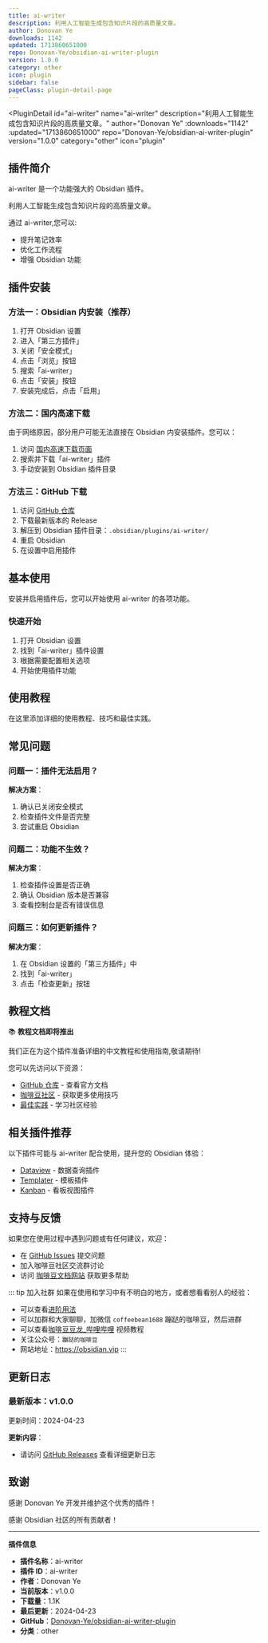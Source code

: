 ```yaml
---
title: ai-writer
description: 利用人工智能生成包含知识片段的高质量文章。
author: Donovan Ye
downloads: 1142
updated: 1713860651000
repo: Donovan-Ye/obsidian-ai-writer-plugin
version: 1.0.0
category: other
icon: plugin
sidebar: false
pageClass: plugin-detail-page
---
```


<PluginDetail
  id="ai-writer"
  name="ai-writer"
  description="利用人工智能生成包含知识片段的高质量文章。"
  author="Donovan Ye"
  :downloads="1142"
  :updated="1713860651000"
  repo="Donovan-Ye/obsidian-ai-writer-plugin"
  version="1.0.0"
  category="other"
  icon="plugin"
>

<!-- AUTO_GENERATED_START -->
## 插件简介

ai-writer 是一个功能强大的 Obsidian 插件。

利用人工智能生成包含知识片段的高质量文章。

通过 ai-writer,您可以:

- 提升笔记效率
- 优化工作流程
- 增强 Obsidian 功能

<!-- AUTO_GENERATED_END -->

<!-- AUTO_GENERATED_START -->
## 插件安装

### 方法一：Obsidian 内安装（推荐）

1. 打开 Obsidian 设置
2. 进入「第三方插件」
3. 关闭「安全模式」
4. 点击「浏览」按钮
5. 搜索「ai-writer」
6. 点击「安装」按钮
7. 安装完成后，点击「启用」

### 方法二：国内高速下载

由于网络原因，部分用户可能无法直接在 Obsidian 内安装插件。您可以：

1. 访问 [国内高速下载页面](/zh/documentation/obsidian-plugins-download.html)
2. 搜索并下载「ai-writer」插件
3. 手动安装到 Obsidian 插件目录

### 方法三：GitHub 下载

1. 访问 [GitHub 仓库](https://github.com/Donovan-Ye/obsidian-ai-writer-plugin)
2. 下载最新版本的 Release
3. 解压到 Obsidian 插件目录：`.obsidian/plugins/ai-writer/`
4. 重启 Obsidian
5. 在设置中启用插件

## 基本使用

安装并启用插件后，您可以开始使用 ai-writer 的各项功能。

### 快速开始

1. 打开 Obsidian 设置
2. 找到「ai-writer」插件设置
3. 根据需要配置相关选项
4. 开始使用插件功能

<!-- AUTO_GENERATED_END -->

<!-- CUSTOM_CONTENT_START:tutorial -->
## 使用教程

在这里添加详细的使用教程、技巧和最佳实践。

<!-- CUSTOM_CONTENT_END:tutorial -->

<!-- SHARED_CONTENT_START -->
## 常见问题

### 问题一：插件无法启用？

**解决方案**：
1. 确认已关闭安全模式
2. 检查插件文件是否完整
3. 尝试重启 Obsidian

### 问题二：功能不生效？

**解决方案**：
1. 检查插件设置是否正确
2. 确认 Obsidian 版本是否兼容
3. 查看控制台是否有错误信息

### 问题三：如何更新插件？

**解决方案**：
1. 在 Obsidian 设置的「第三方插件」中
2. 找到「ai-writer」
3. 点击「检查更新」按钮

## 教程文档

📚 **教程文档即将推出**

我们正在为这个插件准备详细的中文教程和使用指南,敬请期待!

您可以先访问以下资源：
- [GitHub 仓库](https://github.com/Donovan-Ye/obsidian-ai-writer-plugin) - 查看官方文档
- [咖啡豆社区](/zh/bases/) - 获取更多使用技巧
- [最佳实践](/zh/best-practices/) - 学习社区经验

## 相关插件推荐

以下插件可能与 ai-writer 配合使用，提升您的 Obsidian 体验：

- [Dataview](/zh/plugins/dataview.html) - 数据查询插件
- [Templater](/zh/plugins/templater-obsidian.html) - 模板插件
- [Kanban](/zh/plugins/obsidian-kanban.html) - 看板视图插件

## 支持与反馈

如果您在使用过程中遇到问题或有任何建议，欢迎：

- 在 [GitHub Issues](https://github.com/Donovan-Ye/obsidian-ai-writer-plugin/issues) 提交问题
- 加入咖啡豆社区交流群讨论
- 访问 [咖啡豆文档网站](https://obsidian.vip) 获取更多帮助

::: tip 加入社群
如果在使用和学习中有不明白的地方，或者想看看别人的经验：
- 可以查看[进阶用法](/zh/advanced)
- 可以加群和大家聊聊，加微信 `coffeebean1688` 蹦跶的咖啡豆，然后进群
- 可以查看[咖啡豆豆龙_哔哩哔哩](https://space.bilibili.com/618777356) 视频教程
- 关注公众号：`蹦跶的咖啡豆`
- 网站地址：https://obsidian.vip
:::
<!-- SHARED_CONTENT_END -->

<!-- AUTO_GENERATED_START -->
## 更新日志

### 最新版本：v1.0.0

更新时间：2024-04-23

**更新内容**：
- 请访问 [GitHub Releases](https://github.com/Donovan-Ye/obsidian-ai-writer-plugin/releases) 查看详细更新日志

## 致谢

感谢 Donovan Ye 开发并维护这个优秀的插件！

感谢 Obsidian 社区的所有贡献者！

---

**插件信息**
- **插件名称**：ai-writer
- **插件 ID**：ai-writer
- **作者**：Donovan Ye
- **当前版本**：v1.0.0
- **下载量**：1.1K
- **最后更新**：2024-04-23
- **GitHub**：[Donovan-Ye/obsidian-ai-writer-plugin](https://github.com/Donovan-Ye/obsidian-ai-writer-plugin)
- **分类**：other
<!-- AUTO_GENERATED_END -->

</PluginDetail>

